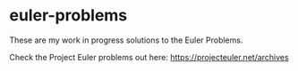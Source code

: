 # euler-problems
These are my work in progress solutions to the Euler Problems.

Check the Project Euler problems out here: https://projecteuler.net/archives
